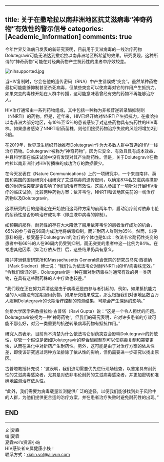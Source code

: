 
---
title: 关于在撒哈拉以南非洲地区抗艾滋病毒“神奇药物”有效性的警示信号
categories: [Academic_Information]
comments: true
---

今年世界艾滋病日发表的新研究表明，目前用于艾滋病毒的一线治疗药物Dolutegravir可能无法达到撒哈拉以南非洲地区所希望的效果。研究发现，这种所谓的“神奇药物”可能在对经典药物产生抗药性的患者中疗效较差。

![nihsupported.jpg](https://i.loli.net/2020/12/01/V4l2keor1JhgULD.jpg)

当HIV复制时，它会在他的遗传密码（RNA）中产生错误或“突变”。虽然某种药物最初可能能够抑制甚至杀死病毒，但某些突变可以使病毒对它的作用产生抵抗力。如果突变的毒株开始在人群中传播，这可能意味着曾经有效的药物不再能够治疗人。

HIV治疗通常由一系列药物组成，其中包括一种称为非核苷逆转录酶抑制剂（NNRTI）的药物。但是，近年来，HIV已经开始对NNRTI产生抵抗力。在撒哈拉以南非洲大部分地区，有10％至15％的患者感染了对这些药物具有抗药性的HIV毒株。如果患者感染了NNRTI耐药菌株，则他们接受药物治疗失败的风险将增加2到3倍。

在2019年，世界卫生组织开始推荐Dolutegravir作为大多数人群中首选的HIV一线治疗药物。Dolutegravir被称为“神奇药物”，因为它安全、有效且具有成本效益，并且科学家在临床试验中没有发现对其产生耐药性。但是，关于Dolutegravir在撒哈拉以南非洲针对HIV传播株的成功治疗的数据很少。

在今天发表在《Nature Communications》上的一项研究中，一个来自南非、英国和美国的国际研究小组研究了艾滋病毒的遗传密码，以确定874名艾滋病毒携带者的耐药性突变是否影响了他们的治疗有效性。这些人参加了一项针对开展HIV治疗的临床试验，比较两种药物方案：依非韦伦，NNRTI和该地区先前的一线治疗药物以及Dolutegravir。

这项研究的目的是确定在开始使用这两种方案的前两年中，启动治疗前对依非韦伦的耐药性是否影响治疗成功率（即血液中病毒的抑制）。

如预期的那样，耐药性的存在大大降低了服用依非韦伦的患者治疗成功的机会，65%的参与者在96周内成功地将病毒抑制，而非耐药人群则为85％。然而，出乎意料的是，接受基于Dolutegravir的治疗的个体也是如此：依法韦仑耐药性突变的患者中有66％的人在96周内仍受到抑制，而无突变的患者中这一比例为84％。在考虑其他因素（如治疗依从性）后，这些结果仍具有意义。

南非非洲健康研究所和Massachusetts General综合医院的研究员马克·西德纳（Mark Siedner）博士说：“我们认为依法韦仑对耐NNRTIs的HIV病毒株无效。” “令我们惊讶的是，Dolutegravir是一种在面对耐药毒株时通常有效的另一类药物，在具有这些耐药株的人中疗效也较差。”

“我们现在正在努力弄清这是由于病毒还是由参与者引起的，例如，如果抵抗能力强的人可能没有定期服用药物，如果研究结果成立，那么根据我们对该地区数百万人服用Dolutegravir的长期治疗控制的预测结果，可能会产生深远的影响。”

剑桥大学医学系教授拉维·古普塔（Ravi Gupta）说：“这是一个令人担忧的问题。Dolutegravir被视为一种'神奇药物'，但我们的研究表明，它对许多患者的疗效可能不那么好，对另一类重要的抗逆转录病毒药物有抵抗作用。”

研究人员表示，目前尚不清楚为什么依法韦仑耐药突变会影响Dolutegravir的药敏性，尽管一个假设是诸如Dolutegravir的整合酶抑制剂可以使病毒复制和突变更快，从而在进化中对新药产生耐药性。另外，这可能是由于对治疗方案的依从性差，即使该研究通过两种方法排除了依从性的影响，但仍需要进一步研究以找出原因。

古普塔教授补充说：“这表明，我们迫切需要优先进行现场检查，以鉴定具有耐药性的艾滋病毒感染者，尤其是对依非韦伦耐药的艾滋病毒感染者，并更加密切和准确地监测治疗依从性。

“此外，我们需要为病毒载量监测提供广泛的途径，以便我们能够找到处于风险中的人群，为他们提供更合适的治疗方案，并在患者治疗失败时避免耐药性的出现。”



END<br>
---

---
文|夏霖<br>
编|夏霖<br>
夏霖vol's资源小站<br>
HIV感染者专属健康小栈！<br>
联系方式：xialin.vol@aliyun.com
